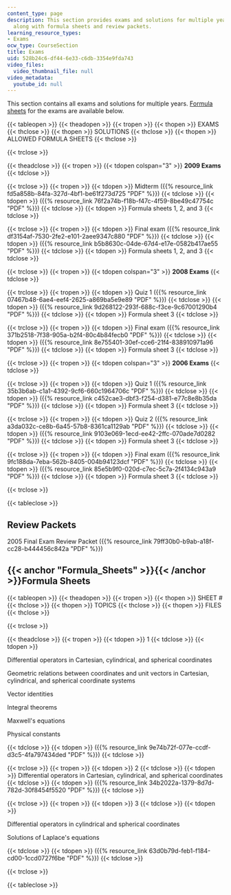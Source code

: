 ```yaml
---
content_type: page
description: This section provides exams and solutions for multiple years of the course
  along with formula sheets and review packets.
learning_resource_types:
- Exams
ocw_type: CourseSection
title: Exams
uid: 528b24c6-df44-6e33-c6db-3354e9fda743
video_files:
  video_thumbnail_file: null
video_metadata:
  youtube_id: null
---
```


This section contains all exams and solutions for multiple years. [Formula sheets](#Formula_Sheets) for the exams are available below.

{{< tableopen >}}
{{< theadopen >}}
{{< tropen >}}
{{< thopen >}}
EXAMS
{{< thclose >}}
{{< thopen >}}
SOLUTIONS
{{< thclose >}}
{{< thopen >}}
ALLOWED FORMULA SHEETS
{{< thclose >}}

{{< trclose >}}

{{< theadclose >}}
{{< tropen >}}
{{< tdopen colspan="3" >}}
**2009 Exams**
{{< tdclose >}}

{{< trclose >}}
{{< tropen >}}
{{< tdopen >}}
Midterm ({{% resource_link fd5a858b-84fa-327d-4bf1-be61f273d725 "PDF" %}})
{{< tdclose >}}
{{< tdopen >}}
({{% resource_link 76f2a74b-f18b-f47c-4f59-8be49c47754c "PDF" %}})
{{< tdclose >}}
{{< tdopen >}}
Formula sheets 1, 2, and 3
{{< tdclose >}}

{{< trclose >}}
{{< tropen >}}
{{< tdopen >}}
Final exam ({{% resource_link df3154af-7530-2fe2-e101-2aee9347c880 "PDF" %}})
{{< tdclose >}}
{{< tdopen >}}
({{% resource_link b5b8630c-04de-67d4-e17e-0582b417ae55 "PDF" %}})
{{< tdclose >}}
{{< tdopen >}}
Formula sheets 1, 2, and 3
{{< tdclose >}}

{{< trclose >}}
{{< tropen >}}
{{< tdopen colspan="3" >}}
**2008 Exams**
{{< tdclose >}}

{{< trclose >}}
{{< tropen >}}
{{< tdopen >}}
Quiz 1 ({{% resource_link 07467b48-6ae4-eef4-2625-a869ba5e9e89 "PDF" %}})
{{< tdclose >}}
{{< tdopen >}}
({{% resource_link 9d268122-293f-688c-f3ce-9c67001290b4 "PDF" %}})
{{< tdclose >}}
{{< tdopen >}}
Formula sheet 3
{{< tdclose >}}

{{< trclose >}}
{{< tropen >}}
{{< tdopen >}}
Final exam ({{% resource_link 371b2518-7f38-905a-b2f4-80c4b84fecb0 "PDF" %}})
{{< tdclose >}}
{{< tdopen >}}
({{% resource_link 8e755401-30ef-cce6-21f4-838910971a96 "PDF" %}})
{{< tdclose >}}
{{< tdopen >}}
Formula sheet 3
{{< tdclose >}}

{{< trclose >}}
{{< tropen >}}
{{< tdopen colspan="3" >}}
**2006 Exams**
{{< tdclose >}}

{{< trclose >}}
{{< tropen >}}
{{< tdopen >}}
Quiz 1 ({{% resource_link 35b3b6ab-c1a1-4392-9cf6-660c1964706c "PDF" %}})
{{< tdclose >}}
{{< tdopen >}}
({{% resource_link c452cae3-dbf3-f254-d381-e77c8e8b35da "PDF" %}})
{{< tdclose >}}
{{< tdopen >}}
Formula sheet 3
{{< tdclose >}}

{{< trclose >}}
{{< tropen >}}
{{< tdopen >}}
Quiz 2 ({{% resource_link a3da032c-ce8b-6a45-57b8-8361ca1129ab "PDF" %}})
{{< tdclose >}}
{{< tdopen >}}
({{% resource_link 9103e069-1ecd-ee42-2ffc-070ade7d0282 "PDF" %}})
{{< tdclose >}}
{{< tdopen >}}
Formula sheet 3
{{< tdclose >}}

{{< trclose >}}
{{< tropen >}}
{{< tdopen >}}
Final exam ({{% resource_link 9fc188da-7eba-562b-8405-004b94123dcf "PDF" %}})
{{< tdclose >}}
{{< tdopen >}}
({{% resource_link 85e5b9f0-020d-c7ec-5c7a-2f4134c943a9 "PDF" %}})
{{< tdclose >}}
{{< tdopen >}}
Formula sheet 3
{{< tdclose >}}

{{< trclose >}}

{{< tableclose >}}

Review Packets
--------------

2005 Final Exam Review Packet ({{% resource_link 79ff30b0-b9ab-a18f-cc28-b444456c842a "PDF" %}})

{{< anchor "Formula_Sheets" >}}{{< /anchor >}}Formula Sheets
------------------------------------------------------------

{{< tableopen >}}
{{< theadopen >}}
{{< tropen >}}
{{< thopen >}}
SHEET #
{{< thclose >}}
{{< thopen >}}
TOPICS
{{< thclose >}}
{{< thopen >}}
FILES
{{< thclose >}}

{{< trclose >}}

{{< theadclose >}}
{{< tropen >}}
{{< tdopen >}}
1
{{< tdclose >}}
{{< tdopen >}}


Differential operators in Cartesian, cylindrical, and spherical coordinates

Geometric relations between coordinates and unit vectors in Cartesian, cylindrical, and spherical coordinate systems

Vector identities

Integral theorems

Maxwell's equations

Physical constants


{{< tdclose >}}
{{< tdopen >}}
({{% resource_link 9e74b72f-077e-ccdf-d3c5-4fa797434ded "PDF" %}})
{{< tdclose >}}

{{< trclose >}}
{{< tropen >}}
{{< tdopen >}}
2
{{< tdclose >}}
{{< tdopen >}}
Differential operators in Cartesian, cylindrical, and spherical coordinates
{{< tdclose >}}
{{< tdopen >}}
({{% resource_link 34b2022a-1379-8d7d-782d-30f8454f5520 "PDF" %}})
{{< tdclose >}}

{{< trclose >}}
{{< tropen >}}
{{< tdopen >}}
3
{{< tdclose >}}
{{< tdopen >}}


Differential operators in cylindrical and spherical coordinates

Solutions of Laplace's equations


{{< tdclose >}}
{{< tdopen >}}
({{% resource_link 63d0b79d-feb1-f184-cd00-1ccd0727f6be "PDF" %}})
{{< tdclose >}}

{{< trclose >}}

{{< tableclose >}}